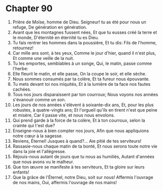 # Chapter 90

1. Prière de Moïse, homme de Dieu. Seigneur! tu as été pour nous un refuge, De génération en génération.
2. Avant que les montagnes fussent nées, Et que tu eusses créé la terre et le monde, D'éternité en éternité tu es Dieu.
3. Tu fais rentrer les hommes dans la poussière, Et tu dis: Fils de l'homme, retournez!
4. Car mille ans sont, à tes yeux, Comme le jour d'hier, quand il n'est plus, Et comme une veille de la nuit.
5. Tu les emportes, semblables à un songe, Qui, le matin, passe comme l'herbe:
6. Elle fleurit le matin, et elle passe, On la coupe le soir, et elle sèche.
7. Nous sommes consumés par ta colère, Et ta fureur nous épouvante.
8. Tu mets devant toi nos iniquités, Et à la lumière de ta face nos fautes cachées.
9. Tous nos jours disparaissent par ton courroux; Nous voyons nos années s'évanouir comme un son.
10. Les jours de nos années s'élèvent à soixante-dix ans, Et, pour les plus robustes, à quatre-vingts ans; Et l'orgueil qu'ils en tirent n'est que peine et misère, Car il passe vite, et nous nous envolons.
11. Qui prend garde à la force de ta colère, Et à ton courroux, selon la crainte qui t'est due?
12. Enseigne-nous à bien compter nos jours, Afin que nous appliquions notre cœur à la sagesse.
13. Reviens, Éternel! Jusques à quand?... Aie pitié de tes serviteurs!
14. Rassasie-nous chaque matin de ta bonté, Et nous serons toute notre vie dans la joie et l'allégresse.
15. Réjouis-nous autant de jours que tu nous as humiliés, Autant d'années que nous avons vu le malheur.
16. Que ton œuvre se manifeste à tes serviteurs, Et ta gloire sur leurs enfants!
17. Que la grâce de l'Éternel, notre Dieu, soit sur nous! Affermis l'ouvrage de nos mains, Oui, affermis l'ouvrage de nos mains!

